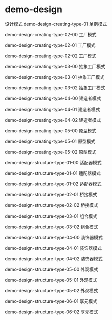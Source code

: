 # demo-design
设计模式
demo-design-creating-type-01 单例模式

demo-design-creating-type-02-00 工厂模式

demo-design-creating-type-02-01 工厂模式

demo-design-creating-type-02-02 工厂模式

demo-design-creating-type-03-00 抽象工厂模式

demo-design-creating-type-03-01 抽象工厂模式

demo-design-creating-type-03-02 抽象工厂模式

demo-design-creating-type-04-00 建造者模式

demo-design-creating-type-04-01 建造者模式

demo-design-creating-type-04-02 建造者模式

demo-design-creating-type-05-00 原型模式

demo-design-creating-type-05-01 原型模式

demo-design-creating-type-05-02 原型模式

demo-design-structure-type-01-00 适配器模式

demo-design-structure-type-01-01 适配器模式

demo-design-structure-type-01-02 适配器模式

demo-design-structure-type-02-01 桥接模式

demo-design-structure-type-02-02 桥接模式

demo-design-structure-type-03-01 组合模式

demo-design-structure-type-03-02 组合模式

demo-design-structure-type-04-00 装饰器模式

demo-design-structure-type-04-01 装饰器模式

demo-design-structure-type-04-02 装饰器模式

demo-design-structure-type-05-00 外观模式

demo-design-structure-type-05-01 外观模式

demo-design-structure-type-05-02 外观模式

demo-design-structure-type-06-01 享元模式

demo-design-structure-type-06-02 享元模式